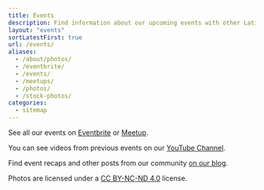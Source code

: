 ```yaml
---
title: Events
description: Find information about our upcoming events with other Latinx in Tech.
layout: "events"
sortLatestFirst: true
url: /events/
aliases:
  - /about/photos/
  - /eventbrite/
  - /events/
  - /meetups/
  - /photos/
  - /stock-photos/
categories:
  - sitemap
---
```


See all our events on [Eventbrite](https://techqueria.eventbrite.com) or [Meetup](https://meetup.com/techqueria/).

You can see videos from previous events on our [YouTube Channel](https://www.youtube.com/channel/UCUhXR0BOgyqrS1E_Sr4PVjQ).

Find event recaps and other posts from our community [on our blog](/blog/).

Photos are licensed under a [CC BY-NC-ND 4.0](https://creativecommons.org/licenses/by-nc-nd/4.0/) license.
